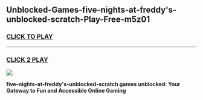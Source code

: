 
## Unblocked-Games-five-nights-at-freddy's-unblocked-scratch-Play-Free-m5z01
<h3>
<a href="https://premium76.site?title=five-nights-at-freddy's-unblocked-scratch&ref=18A1">CLICK TO PLAY</a></h3>
<hr>

<h3>
<a href="https://premium76.site?title=five-nights-at-freddy's-unblocked-scratch&ref=18A1">CLICK 2 PLAY</a>
  
</h3>

<a href="https://premium76.site?title=five-nights-at-freddy's-unblocked-scratch&ref=18A1"><img src="https://clearcache.store/games.png"></a>


**five-nights-at-freddy's-unblocked-scratch games unblocked: Your Gateway to Fun and Accessible Online Gaming**
